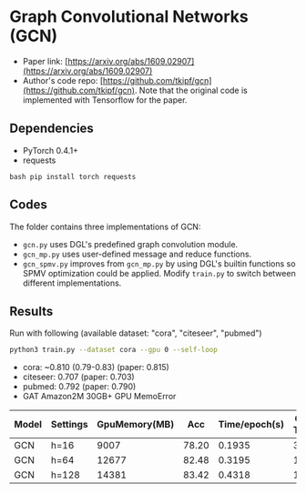 Graph Convolutional Networks (GCN)
============

- Paper link: [https://arxiv.org/abs/1609.02907](https://arxiv.org/abs/1609.02907)
- Author's code repo: [https://github.com/tkipf/gcn](https://github.com/tkipf/gcn). Note that the original code is 
implemented with Tensorflow for the paper. 

Dependencies
------------
- PyTorch 0.4.1+
- requests

``bash
pip install torch requests
``

Codes
-----
The folder contains three implementations of GCN:
- `gcn.py` uses DGL's predefined graph convolution module.
- `gcn_mp.py` uses user-defined message and reduce functions.
- `gcn_spmv.py` improves from `gcn_mp.py` by using DGL's builtin functions
   so SPMV optimization could be applied.
Modify `train.py` to switch between different implementations.

Results
-------

Run with following (available dataset: "cora", "citeseer", "pubmed")
```bash
python3 train.py --dataset cora --gpu 0 --self-loop
```

* cora: ~0.810 (0.79-0.83) (paper: 0.815)
* citeseer: 0.707 (paper: 0.703)
* pubmed: 0.792 (paper: 0.790)
* GAT Amazon2M 30GB+ GPU MemoError

| Model | Settings | GpuMemory(MB) | Acc   | Time/epoch(s) | Overall Time(s) |
| ----- | -------- | ------------- | ----- | ------------- | --------------- |
| GCN   | h=16     | 9007          | 78.20 | 0.1935        | 37.4            |
| GCN   | h=64     | 12677         | 82.48 | 0.3195        | 162.1           |
| GCN   | h=128    | 14381         | 83.42 | 0.4318        | 198.61          |

